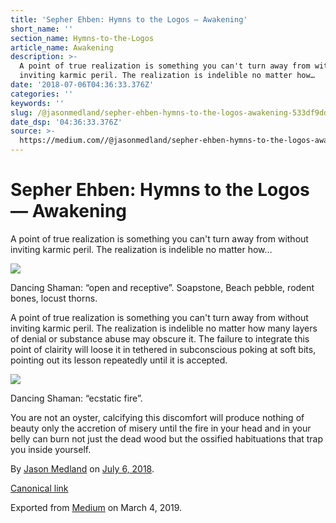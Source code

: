 ```yaml
---
title: 'Sepher Ehben: Hymns to the Logos — Awakening'
short_name: ''
section_name: Hymns-to-the-Logos
article_name: Awakening
description: >-
  A point of true realization is something you can't turn away from without
  inviting karmic peril. The realization is indelible no matter how…
date: '2018-07-06T04:36:33.376Z'
categories: ''
keywords: ''
slug: /@jasonmedland/sepher-ehben-hymns-to-the-logos-awakening-533df9dddfdd
date_dsp: '04:36:33.376Z'
source: >-
  https://medium.com//@jasonmedland/sepher-ehben-hymns-to-the-logos-awakening-533df9dddfdd
---
```


# Sepher Ehben: Hymns to the Logos — Awakening

A point of true realization is something you can't turn away from without inviting karmic peril. The realization is indelible no matter how…

![](https://cdn-images-1.medium.com/max/800/1*wUSQAE_HkX50TnbdhP07WQ.jpeg)

Dancing Shaman: “open and receptive”. Soapstone, Beach pebble, rodent bones, locust thorns.

A point of true realization is something you can't turn away from without inviting karmic peril. The realization is indelible no matter how many layers of denial or substance abuse may obscure it. The failure to integrate this point of clairity will loose it in tethered in subconscious poking at soft bits, pointing out its lesson repeatedly until it is accepted.

![](https://cdn-images-1.medium.com/max/800/1*4KEVG_VBUK3Z3fg4m00hPw.jpeg)

Dancing Shaman: “ecstatic fire”.

You are not an oyster, calcifying this discomfort will produce nothing of beauty only the accretion of misery until the fire in your head and in your belly can burn not just the dead wood but the ossified habituations that trap you inside yourself.

By [Jason Medland](https://medium.com/@jasonmedland) on [July 6, 2018](https://medium.com/p/533df9dddfdd).

[Canonical link](https://medium.com/@jasonmedland/sepher-ehben-hymns-to-the-logos-awakening-533df9dddfdd)

Exported from [Medium](https://medium.com) on March 4, 2019.